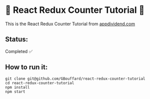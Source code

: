 :diamond_shape_with_a_dot_inside: React Redux Counter Tutorial :diamond_shape_with_a_dot_inside:
===
This is the  React Redux Counter Tutorial from [appdividend.com](https://appdividend.com/2017/08/23/redux-tutorial-example-scratch/)

Status:
----
Completed :white_check_mark:

How to run it:
----
```
git clone git@github.com/GBouffard/react-redux-counter-tutorial
cd react-redux-counter-tutorial
npm install
npm start
```

